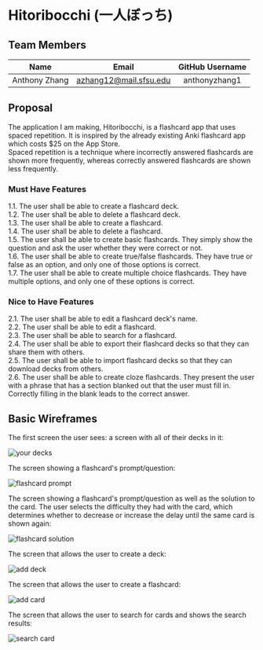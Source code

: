 # Hitoribocchi (一人ぼっち)

## Team Members
| Name          | Email                  | GitHub Username |
| :---:         | :---:                  | :---:           |
| Anthony Zhang | azhang12@mail.sfsu.edu | anthonyzhang1   |

## Proposal
The application I am making, Hitoribocchi, is a flashcard app that uses spaced repetition. It is inspired by the already existing Anki flashcard app which costs $25 on the App Store.\
Spaced repetition is a technique where incorrectly answered flashcards are shown more frequently, whereas correctly answered flashcards are shown less frequently.

### Must Have Features
1.1. The user shall be able to create a flashcard deck.\
1.2. The user shall be able to delete a flashcard deck.\
1.3. The user shall be able to create a flashcard.\
1.4. The user shall be able to delete a flashcard.\
1.5. The user shall be able to create basic flashcards. They simply show the question and ask the user whether they were correct or not.\
1.6. The user shall be able to create true/false flashcards. They have true or false as an option, and only one of those options is correct.\
1.7. The user shall be able to create multiple choice flashcards. They have multiple options, and only one of these options is correct.

### Nice to Have Features
2.1. The user shall be able to edit a flashcard deck's name.\
2.2. The user shall be able to edit a flashcard.\
2.3. The user shall be able to search for a flashcard.\
2.4. The user shall be able to export their flashcard decks so that they can share them with others.\
2.5. The user shall be able to import flashcard decks so that they can download decks from others.\
2.6. The user shall be able to create cloze flashcards. They present the user with a phrase that has a section blanked out that the user must fill in. Correctly filling in the blank leads to the correct answer.

## Basic Wireframes
The first screen the user sees: a screen with all of their decks in it:

![your decks](https://github.com/anthonyzhang1/CSC-680-Final-Project/blob/main/.github/M1%20Basic%20Wireframes/Your%20Decks.png)

The screen showing a flashcard's prompt/question:

![flashcard prompt](https://github.com/anthonyzhang1/CSC-680-Final-Project/blob/main/.github/M1%20Basic%20Wireframes/Flashcard%20Question.png)

The screen showing a flashcard's prompt/question as well as the solution to the card. The user selects the difficulty they had with the card, which determines whether to decrease or increase the delay until the same card is shown again:

![flashcard solution](https://github.com/anthonyzhang1/CSC-680-Final-Project/blob/main/.github/M1%20Basic%20Wireframes/Flashcard%20Answer.png)

The screen that allows the user to create a deck:

![add deck](https://github.com/anthonyzhang1/CSC-680-Final-Project/blob/main/.github/M1%20Basic%20Wireframes/Add%20Deck.png)

The screen that allows the user to create a flashcard:

![add card](https://github.com/anthonyzhang1/CSC-680-Final-Project/blob/main/.github/M1%20Basic%20Wireframes/Add%20Card.png)

The screen that allows the user to search for cards and shows the search results:

![search card](https://github.com/anthonyzhang1/CSC-680-Final-Project/blob/main/.github/M1%20Basic%20Wireframes/Search%20Cards.png)
